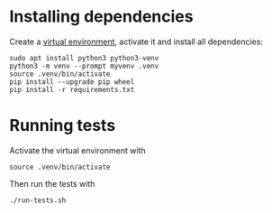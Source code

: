 # Installing dependencies

Create a [virtual environment](https://docs.python.org/3/tutorial/venv.html),
activate it and install all dependencies:

    sudo apt install python3 python3-venv
    python3 -m venv --prompt myvenv .venv
    source .venv/bin/activate
    pip install --upgrade pip wheel
    pip install -r requirements.txt


# Running tests

Activate the virtual environment with

    source .venv/bin/activate

Then run the tests with

    ./run-tests.sh
